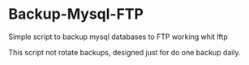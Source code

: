 # Backup-Mysql-FTP

Simple script to backup mysql databases to FTP working whit lftp

This script not rotate backups, designed just for do one backup daily.
